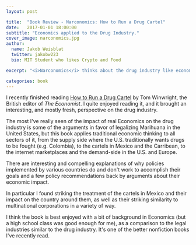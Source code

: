 ```yaml
---
layout: post

title:  "Book Review - Narconomics: How to Run a Drug Cartel"
date:   2017-01-01 18:00:00
subtitle: "Economics applied to the Drug Industry."
cover_image: narconomics.jpg
author: 
  name: Jakob Weisblat
  twitter: jakobw223
  bio: MIT Student who likes Crypto and Food

excerpt: "<i>Narconomics</i> thinks about the drug industry like economists think about a legal industry, and it provides a remarkably interesting view of the trade."

categories: book
---
```

I recently finished reading [How to Run a Drug Cartel](https://www.amazon.com/Narconomics-How-Run-Drug-Cartel/dp/1610395832) by Tom Winwright, the British editor of *The Economist*. I quite enjoyed reading it, and it brought an interesting, and mostly fresh, perspective on the drug industry.

The most I've really seen of the impact of real Economics on the drug industry is some of the arguments in favor of legalizing Marihuana in the United States, but this book applies traditional economic thinking to all sectors of it, from the supply side where the U.S. traditionally wants drugs to be fought (e.g. Colombia), to the cartels in Mexico and the Carribean, to the internet marketplaces and the demand-side in the U.S. and Europe.

There are interesting and compelling explanations of why policies implemented by various countries do and don't work to accomplish their goals and a few policy recommendations back by arguments about their economic impact.

In particular I found striking the treatment of the cartels in Mexico and their impact on the country around them, as well as their striking similarity to multinational corporations in a variety of way.

I think the book is best enjoyed with a bit of background in Economics (but a high school class was good enough for me), as a comparison to the legal industries similar to the drug industry. It's one of the better nonfiction books I've recently read.
